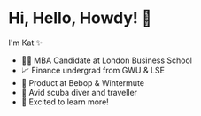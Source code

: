 # Hi, Hello, Howdy! :wave: # 

I'm Kat :sparkles:

* :woman_student: MBA Candidate at London Business School
* :chart_with_upwards_trend: Finance undergrad from GWU & LSE
* :rocket: Product at Bebop & Wintermute
* :tropical_fish: Avid scuba diver and traveller
* :seedling: Excited to learn more!
